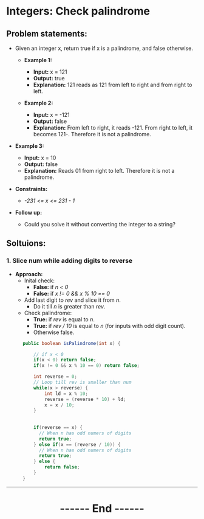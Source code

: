 # Integers: Check palindrome
## Problem statements:
- Given an integer x, return true if x is a palindrome, and false otherwise.

  - **Example 1:**
    - **Input:** x = 121
    - **Output:** true
    - **Explanation:** 121 reads as 121 from left to right and from right to left.

  - **Example 2:**
    - **Input:** x = -121
    - **Output:** false
    - **Explanation:** From left to right, it reads -121. From right to left, it becomes 121-. Therefore it is not a palindrome.

- **Example 3:**
  - **Input:** x = 10
  - **Output:** false
  - **Explanation:** Reads 01 from right to left. Therefore it is not a palindrome.
 
- **Constraints:**
  - *-231 <= x <= 231 - 1*
 
- **Follow up:** 
  - Could you solve it without converting the integer to a string?

## Soltuions:
### 1. Slice num while adding digits to reverse
  - **Approach:**
    - Inital check:
      - **False:** if *n < 0*
      - **False:** if *x != 0 && x % 10 == 0*
    - Add last digit to *rev* and slice it from *n*.
      - Do it till *n* is greater than *rev*.
    - Check palindrome:
      - **True:** if *rev* is equal to *n*.
      - **True:** if *rev / 10* is equal to *n* (for inputs with odd digit count).
      - Otherwise false.
  ```java
        public boolean isPalindrome(int x) {

            // if x < 0
            if(x < 0) return false;
            if(x != 0 && x % 10 == 0) return false;

            int reverse = 0;
            // Loop till rev is smaller than num
            while(x > reverse) {
                int ld = x % 10;
                reverse = (reverse * 10) + ld;
                x = x / 10;
            }
            
            
            if(reverse == x) {
              // When n has odd numers of digits
              return true;
            } else if(x == (reverse / 10)) {
              // When n has odd numers of digits
              return true;
            } else {
                return false;
            }
        }
  ```

---
<center>
<h1> ------ End ------ </h1>
</center>

<!-- HTML styling -->
<style>
table, th, td {
  border: 1px solid black;
  border-collapse: collapse;
}
heading {
  color: blue;
  font-size: 20px;
  }
</style>